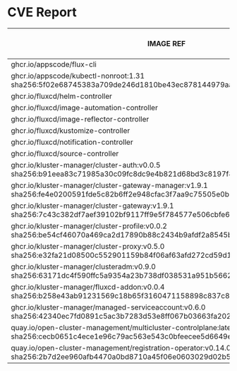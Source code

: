 # CVE Report
|                                                                  IMAGE REF                                                                  |      OS       | CRITICAL<BR>(OS, OTHER) | HIGH<BR>(OS, OTHER) | MEDIUM<BR>(OS, OTHER) | LOW<BR>(OS, OTHER) | UNKNOWN<BR>(OS, OTHER) |
|---------------------------------------------------------------------------------------------------------------------------------------------|---------------|-------------------------|---------------------|-----------------------|--------------------|------------------------|
| ghcr.io/appscode/flux-cli                                                                                                                   |               | 0, 0                    | 0, 0                | 0, 0                  | 0, 0               | 0, 0                   |
| ghcr.io/appscode/kubectl-nonroot:1.31<br>sha256:5f02e68745383a709de246d1810be43ec878144979aa4aad47a4748660a46b15                            |               | 0, 0                    | 0, 1                | 0, 2                  | 0, 0               | 0, 0                   |
| ghcr.io/fluxcd/helm-controller                                                                                                              |               | 0, 0                    | 0, 0                | 0, 0                  | 0, 0               | 0, 0                   |
| ghcr.io/fluxcd/image-automation-controller                                                                                                  |               | 0, 0                    | 0, 0                | 0, 0                  | 0, 0               | 0, 0                   |
| ghcr.io/fluxcd/image-reflector-controller                                                                                                   |               | 0, 0                    | 0, 0                | 0, 0                  | 0, 0               | 0, 0                   |
| ghcr.io/fluxcd/kustomize-controller                                                                                                         |               | 0, 0                    | 0, 0                | 0, 0                  | 0, 0               | 0, 0                   |
| ghcr.io/fluxcd/notification-controller                                                                                                      |               | 0, 0                    | 0, 0                | 0, 0                  | 0, 0               | 0, 0                   |
| ghcr.io/fluxcd/source-controller                                                                                                            |               | 0, 0                    | 0, 0                | 0, 0                  | 0, 0               | 0, 0                   |
| ghcr.io/kluster-manager/cluster-auth:v0.0.5<br>sha256:b91eea83c71985a30c09fc8dc9e4b821d68bd3c8197f8dc08cbad5bf9f0f9812                      | alpine 3.20.3 | 0, 0                    | 0, 0                | 0, 0                  | 2, 0               | 0, 0                   |
| ghcr.io/kluster-manager/cluster-gateway-manager:v1.9.1<br>sha256:fe4e0200591fde5c82b6ff2e948cfac3f7aa9c75505e0b1545f66948f10c3cd9           | debian 12.7   | 0, 0                    | 0, 1                | 0, 0                  | 0, 0               | 0, 0                   |
| ghcr.io/kluster-manager/cluster-gateway:v1.9.1<br>sha256:7c43c382df7aef39102bf9117ff9e5f784577e506cbfe6c4a1bf5a55d74317de                   | debian 12.7   | 0, 0                    | 0, 2                | 0, 0                  | 0, 0               | 0, 0                   |
| ghcr.io/kluster-manager/cluster-profile:v0.0.2<br>sha256:be54cf46070a469ca2d17890b88c2434b9afdf2a8545bf2a78c321bcd699a588                   | alpine 3.20.3 | 0, 0                    | 0, 0                | 0, 0                  | 2, 0               | 0, 0                   |
| ghcr.io/kluster-manager/cluster-proxy:v0.5.0<br>sha256:e32fa21d08500c552901159b84f06af63afd272cd59d123cfebc8fe48aa393dd                     | alpine 3.20.3 | 0, 0                    | 0, 1                | 0, 8                  | 2, 0               | 0, 0                   |
| ghcr.io/kluster-manager/clusteradm:v0.9.0<br>sha256:63171dc4f590ffc5a9354a23b738df038531a951b5662114557240caa7e28873                        | redhat 8.10   | 0, 1                    | 0, 0                | 0, 1                  | 1, 0               | 0, 0                   |
| ghcr.io/kluster-manager/fluxcd-addon:v0.0.4<br>sha256:b258e43ab91231569c18b65f3160471158898c837c868252d6f5223410c024ee                      | alpine 3.20.1 | 0, 0                    | 0, 2                | 2, 2                  | 2, 0               | 0, 0                   |
| ghcr.io/kluster-manager/managed-serviceaccount:v0.6.0<br>sha256:42340ec7fd0891c5ac3b7283d53e8ff067b03663fa2023bbbe7ab5b7db80e707            | redhat 8.10   | 0, 0                    | 0, 1                | 0, 4                  | 1, 0               | 0, 0                   |
| quay.io/open-cluster-management/multicluster-controlplane:latest<br>sha256:cecb0651c4ece1e96c79ac563e543c0bfeecee5d6649eee82139d470f7084edd | redhat 8.10   | 0, 0                    | 0, 0                | 0, 0                  | 1, 0               | 0, 0                   |
| quay.io/open-cluster-management/registration-operator:v0.14.0<br>sha256:2b7d2ee960afb4470a0bd8710a45f06e0603029d02b58aa8bcbf88390ded0ca0    | redhat 9.4    | 0, 0                    | 0, 2                | 6, 3                  | 1, 0               | 0, 0                   |
